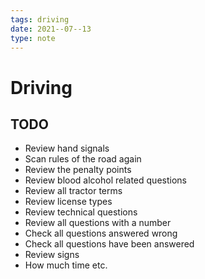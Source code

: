 ```yaml
---
tags: driving
date: 2021--07--13
type: note
---
```


# Driving

## TODO

- Review hand signals
- Scan rules of the road again
- Review the penalty points
- Review blood alcohol related questions
- Review all tractor terms
- Review license types
- Review technical questions
- Review all questions with a number
- Check all questions answered wrong
- Check all questions have been answered
- Review signs
- How much time etc.